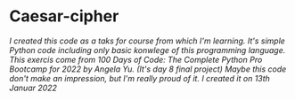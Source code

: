 # Caesar-cipher
*I created this code as a taks for course from which I'm learning. It's simple Python code including only basic konwlege of this programming language.
This exercis come from 100 Days of Code: The Complete Python Pro Bootcamp for 2022 by  Angela Yu. (It's day 8 final project)
Maybe this code don't make an impression, but I'm really proud of it.
I created it on 13th Januar 2022*
